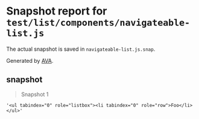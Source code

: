 # Snapshot report for `test/list/components/navigateable-list.js`

The actual snapshot is saved in `navigateable-list.js.snap`.

Generated by [AVA](https://ava.li).

## snapshot

> Snapshot 1

    '<ul tabindex="0" role="listbox"><li tabindex="0" role="row">Foo</li></ul>'
